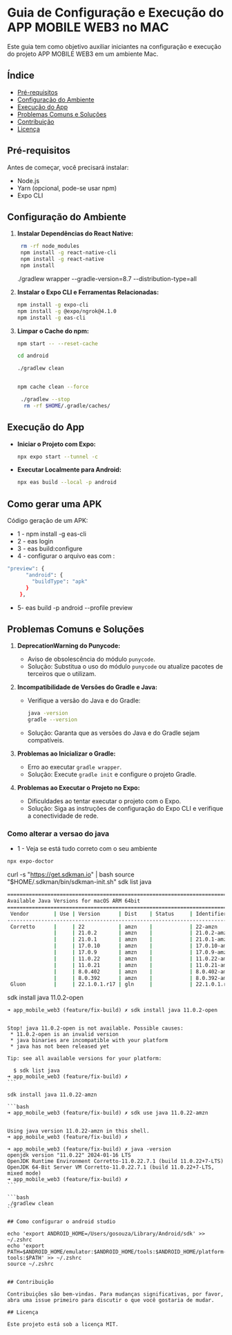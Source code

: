 # Guia de Configuração e Execução do APP MOBILE WEB3 no MAC

Este guia tem como objetivo auxiliar iniciantes na configuração e execução do projeto APP MOBILE WEB3 em um ambiente Mac.

## Índice

- [Pré-requisitos](#pré-requisitos)
- [Configuração do Ambiente](#configuração-do-ambiente)
- [Execução do App](#execução-do-app)
- [Problemas Comuns e Soluções](#problemas-comuns-e-soluções)
- [Contribuição](#contribuição)
- [Licença](#licença)

## Pré-requisitos

Antes de começar, você precisará instalar:
- Node.js
- Yarn (opcional, pode-se usar npm)
- Expo CLI

## Configuração do Ambiente

1. **Instalar Dependências do React Native:**
   ```bash
    rm -rf node_modules
    npm install -g react-native-cli
    npm install -g react-native
    npm install
   ```

   ./gradlew wrapper --gradle-version=8.7 --distribution-type=all

2. **Instalar o Expo CLI e Ferramentas Relacionadas:**
   ```bash
   npm install -g expo-cli
   npm install -g @expo/ngrok@4.1.0
   npm install -g eas-cli
   ```

3. **Limpar o Cache do npm:**
   ```bash
   npm start -- --reset-cache

   cd android

   ./gradlew clean


   npm cache clean --force

    ./gradlew --stop
     rm -rf $HOME/.gradle/caches/
   ```

## Execução do App

- **Iniciar o Projeto com Expo:**
  ```bash
  npx expo start --tunnel -c
  ```

- **Executar Localmente para Android:**
  ```bash
  npx eas build --local -p android
  ```

## Como gerar uma APK

Código geração de um APK:

* 1 - npm install -g eas-cli
* 2 - eas login
* 3 - eas build:configure
* 4 - configurar o arquivo eas com :

```bash
"preview": {
      "android": {
        "buildType": "apk"
      }
    },
```

* 5- eas build -p android --profile preview

## Problemas Comuns e Soluções

1. **DeprecationWarning do Punycode:**
   - Aviso de obsolescência do módulo `punycode`.
   - Solução: Substitua o uso do módulo `punycode` ou atualize pacotes de terceiros que o utilizam.

2. **Incompatibilidade de Versões do Gradle e Java:**
   - Verifique a versão do Java e do Gradle:
     ```bash
     java -version
     gradle --version
     ```
   - Solução: Garanta que as versões do Java e do Gradle sejam compatíveis.

3. **Problemas ao Inicializar o Gradle:**
   - Erro ao executar `gradle wrapper`.
   - Solução: Execute `gradle init` e configure o projeto Gradle.

4. **Problemas ao Executar o Projeto no Expo:**
   - Dificuldades ao tentar executar o projeto com o Expo.
   - Solução: Siga as instruções de configuração do Expo CLI e verifique a conectividade de rede.

### Como alterar a versao do java

* 1 - Veja se está tudo correto com o seu ambiente

```bash
npx expo-doctor

```

curl -s "https://get.sdkman.io" | bash
source "$HOME/.sdkman/bin/sdkman-init.sh"
sdk list java

```bash
================================================================================
Available Java Versions for macOS ARM 64bit
================================================================================
 Vendor        | Use | Version      | Dist    | Status     | Identifier
--------------------------------------------------------------------------------
 Corretto      |     | 22           | amzn    |            | 22-amzn
               |     | 21.0.2       | amzn    |            | 21.0.2-amzn
               |     | 21.0.1       | amzn    |            | 21.0.1-amzn
               |     | 17.0.10      | amzn    |            | 17.0.10-amzn
               |     | 17.0.9       | amzn    |            | 17.0.9-amzn
               |     | 11.0.22      | amzn    |            | 11.0.22-amzn
               |     | 11.0.21      | amzn    |            | 11.0.21-amzn
               |     | 8.0.402      | amzn    |            | 8.0.402-amzn
               |     | 8.0.392      | amzn    |            | 8.0.392-amzn
 Gluon         |     | 22.1.0.1.r17 | gln     |            | 22.1.0.1.r17-gln   :
```
sdk install java 11.0.2-open

````
➜ app_mobile_web3 (feature/fix-build) ✗ sdk install java 11.0.2-open


Stop! java 11.0.2-open is not available. Possible causes:
 * 11.0.2-open is an invalid version
 * java binaries are incompatible with your platform
 * java has not been released yet

Tip: see all available versions for your platform:

  $ sdk list java
➜ app_mobile_web3 (feature/fix-build) ✗
```

sdk install java 11.0.22-amzn

```bash
➜ app_mobile_web3 (feature/fix-build) ✗ sdk use java 11.0.22-amzn


Using java version 11.0.22-amzn in this shell.
➜ app_mobile_web3 (feature/fix-build) ✗

➜ app_mobile_web3 (feature/fix-build) ✗ java -version
openjdk version "11.0.22" 2024-01-16 LTS
OpenJDK Runtime Environment Corretto-11.0.22.7.1 (build 11.0.22+7-LTS)
OpenJDK 64-Bit Server VM Corretto-11.0.22.7.1 (build 11.0.22+7-LTS, mixed mode)
➜ app_mobile_web3 (feature/fix-build) ✗
```

```bash
./gradlew clean
```

## Como configurar o android studio

echo 'export ANDROID_HOME=/Users/gosouza/Library/Android/sdk' >> ~/.zshrc
echo 'export PATH=$ANDROID_HOME/emulator:$ANDROID_HOME/tools:$ANDROID_HOME/platform-tools:$PATH' >> ~/.zshrc
source ~/.zshrc


## Contribuição

Contribuições são bem-vindas. Para mudanças significativas, por favor, abra uma issue primeiro para discutir o que você gostaria de mudar.

## Licença

Este projeto está sob a licença MIT.

